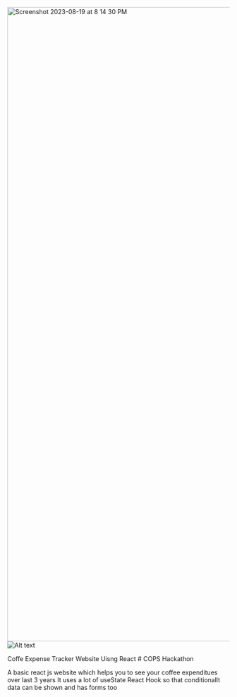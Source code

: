 <img width="1440" alt="Screenshot 2023-08-19 at 8 14 30 PM" src="https://github.com/ujjwaleee26/coffee-expense-tracker-/assets/138270264/69cf4a89-56ad-45e2-9654-480465a273cf">![Alt text]()

Coffe Expense Tracker Website Uisng React # COPS Hackathon

A basic react js website which helps you to see your coffee expenditues over last 3 years
It uses a lot of useState React Hook so that conditionallt data can be shown and has forms too
